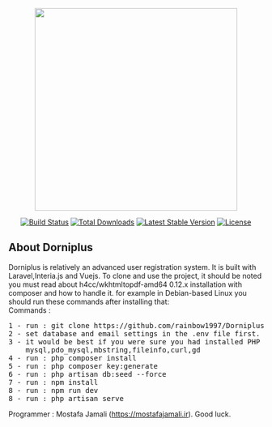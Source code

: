 <p align="center"><a href="https://laravel.com" target="_blank"><img src="https://raw.githubusercontent.com/laravel/art/master/logo-lockup/5%20SVG/2%20CMYK/1%20Full%20Color/laravel-logolockup-cmyk-red.svg" width="400"></a></p>

<p align="center">
<a href="https://travis-ci.org/laravel/framework"><img src="https://travis-ci.org/laravel/framework.svg" alt="Build Status"></a>
<a href="https://packagist.org/packages/laravel/framework"><img src="https://img.shields.io/packagist/dt/laravel/framework" alt="Total Downloads"></a>
<a href="https://packagist.org/packages/laravel/framework"><img src="https://img.shields.io/packagist/v/laravel/framework" alt="Latest Stable Version"></a>
<a href="https://packagist.org/packages/laravel/framework"><img src="https://img.shields.io/packagist/l/laravel/framework" alt="License"></a>
</p>

## About Dorniplus
<div class="flex flex-col leading-8">
<div>
 Dorniplus is relatively an advanced user registration system. It is built with Laravel,Interia.js and Vuejs. To clone and use the project, it should be noted you must read about h4cc/wkhtmltopdf-amd64 0.12.x installation with composer and how to handle it. for example in Debian-based Linux you should run these commands after installing that:
</div>
<div>
Commands : 
<pre>
1 - run : git clone https://github.com/rainbow1997/Dorniplus.git
2 - set database and email settings in the .env file first. (do not run any commands)
3 - it would be best if you were sure you had installed PHP modules before. like :
    mysql,pdo_mysql,mbstring,fileinfo,curl,gd
4 - run : php composer install
5 - run : php composer key:generate
6 - run : php artisan db:seed --force
7 - run : npm install
8 - run : npm run dev
8 - run : php artisan serve
</pre>

Programmer : Mostafa Jamali (https://mostafajamali.ir).
Good luck.
</div>
</div>
